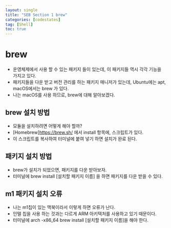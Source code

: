 ```yaml
---
layout: single
title: "SEB Section 1 brew"
categories: [codestates]
tag: [Shell]
toc: true
---
```


# brew

- 운영체제에서 사용 할 수 있는 패키지 들이 있는데, 이 패키지들 역시 각각 기능을 가지고 있다.
- 패키지들을 다운 받고 버전 관리를 하는 패키지 매니저가 있는데, Ubuntu에는 apt, macOS에서는 brew 가 있다.
- 나는 macOS를 사용 하므로, brew에 대해 알아보겠다.

## brew 설치 방법

- 모듈을 설치하려면 어떻게 해야 할까?
- [Homebrew]<https://brew.sh/> 에서 install 항목에, 스크립트가 있다.
- 이 스크립트를 복사하여 터미널에 붙여 넣기 하면 설치가 완료 된다.

## 패키지 설치 방법

- brew가 설치가 되었으면, 패키지를 다운 받아보자.
- 터미널에 brew install [설치할 패키지 이름] 을 하면 패키지를 다운 받을 수 있다.

## m1 패키지 설치 오류

- 나는 m1칩이 있는 맥북이라서 이렇게 하면 오류가 난다.
- 인텔 칩을 사용 하는 것과는 다르게 ARM 아키텍처를 사용하고 있기 때문이다.
- 터미널에 arch -x86_64 brew install [설치할 패키지 이름]을 해야 한다.
